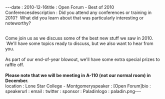 ---﻿date : 2010-12-16title : Open Forum - Best of 2010 Conferencesdescription : Did you attend any conferences or training in 2010?  What did you learn about that was particularly interesting or noteworthy?<div><br /></div><div>Come join us as we discuss some of the best new stuff we saw in 2010.  We'll have some topics ready to discuss, but we also want to hear from you.  </div><div><br /></div><div>As part of our end-of-year blowout, we'll have some extra special prizes to raffle off.</div><div><br /></div><div><strong>Please note that we will be meeting in A-110 (not our normal room) in December.</strong></div>location : Lone Star College - Montgomeryspeaker : [Open Forum]bio : speakerurl : email : twitter : sponsor : Paladinlogo : paladin.png---
